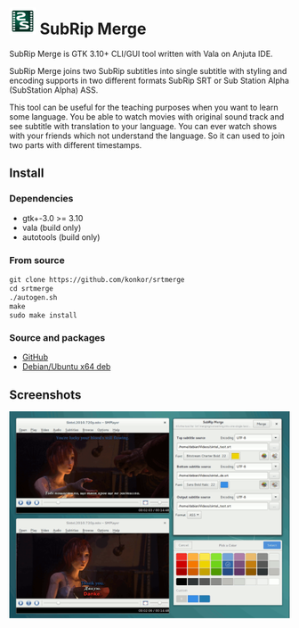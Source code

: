 # ![](/data/icons/48x48/apps/srtmerge.png) SubRip Merge
SubRip Merge is GTK 3.10+ CLI/GUI tool written with Vala on Anjuta IDE.

SubRip Merge joins two SubRip subtitles into single subtitle with styling and encoding supports in two different formats SubRip SRT or Sub Station Alpha (SubStation Alpha) ASS.

This tool can be useful for the teaching purposes when you want to learn some language. You be able to watch movies with original sound track and see subtitle with translation to your language. You can ever watch shows with your friends which not understand the language. So it can used to join two parts with different timestamps.

## Install
### Dependencies
* gtk+-3.0 >= 3.10
* vala (build only)
* autotools (build only)

### From source
```
git clone https://github.com/konkor/srtmerge
cd srtmerge
./autogen.sh
make
sudo make install
```

### Source and packages
* [GitHub](https://github.com/konkor/srtmerge)
* [Debian/Ubuntu x64 deb](https://www.dropbox.com/s/h5r8lkmuem1n9nx/srtmerge_1.0-1_amd64.deb?dl=1)

## Screenshots
![](/data/screenshots/screenshots.png?raw=true)
